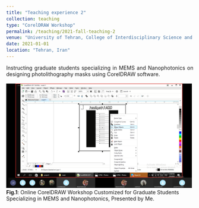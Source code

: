```yaml
---
title: "Teaching experience 2"
collection: teaching
type: "CorelDRAW Workshop"
permalink: /teaching/2021-fall-teaching-2
venue: "University of Tehran, College of Interdisciplinary Science and Technologies"
date: 2021-01-01
location: "Tehran, Iran"
---
```


<div style='text-align: justify;'>
Instructing graduate students specializing in MEMS and Nanophotonics on designing photolithography masks using CorelDRAW software.
</div>

 <br>

<div class="image-container">
  <img src='/images/image1.png' alt="Image 6" width="500" class="centered-image"> <!-- Adjust the width as needed -->
  <figcaption><span class="fig-caption"><strong>Fig.1</strong></span>: Online CorelDRAW Workshop Customized for Graduate Students Specializing in MEMS and Nanophotonics, Presented by Me.</figcaption>
 <br>
</div>
